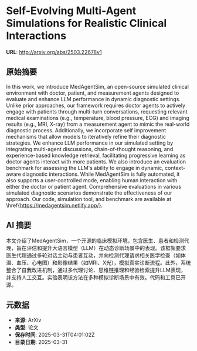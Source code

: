 # Self-Evolving Multi-Agent Simulations for Realistic Clinical Interactions

**URL**: http://arxiv.org/abs/2503.22678v1

## 原始摘要

In this work, we introduce MedAgentSim, an open-source simulated clinical
environment with doctor, patient, and measurement agents designed to evaluate
and enhance LLM performance in dynamic diagnostic settings. Unlike prior
approaches, our framework requires doctor agents to actively engage with
patients through multi-turn conversations, requesting relevant medical
examinations (e.g., temperature, blood pressure, ECG) and imaging results
(e.g., MRI, X-ray) from a measurement agent to mimic the real-world diagnostic
process. Additionally, we incorporate self improvement mechanisms that allow
models to iteratively refine their diagnostic strategies. We enhance LLM
performance in our simulated setting by integrating multi-agent discussions,
chain-of-thought reasoning, and experience-based knowledge retrieval,
facilitating progressive learning as doctor agents interact with more patients.
We also introduce an evaluation benchmark for assessing the LLM's ability to
engage in dynamic, context-aware diagnostic interactions. While MedAgentSim is
fully automated, it also supports a user-controlled mode, enabling human
interaction with either the doctor or patient agent. Comprehensive evaluations
in various simulated diagnostic scenarios demonstrate the effectiveness of our
approach. Our code, simulation tool, and benchmark are available at
\href{https://medagentsim.netlify.app/}.


## AI 摘要

本文介绍了MedAgentSim，一个开源的临床模拟环境，包含医生、患者和检测代理，旨在评估和提升大语言模型（LLM）在动态诊断场景中的表现。该框架要求医生代理通过多轮对话主动与患者互动，并向检测代理请求相关医学检查（如体温、血压、心电图）和影像结果（如MRI、X光），模拟真实诊断流程。此外，系统整合了自我改进机制，通过多代理讨论、思维链推理和经验检索提升LLM表现，并支持人工交互。实验表明该方法在多种模拟诊断场景中有效。代码和工具已开源。

## 元数据

- **来源**: ArXiv
- **类型**: 论文
- **保存时间**: 2025-03-31T04:01:02Z
- **目录日期**: 2025-03-31
